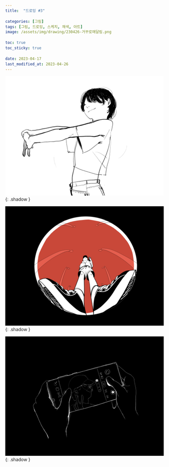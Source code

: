 ```yaml
---
title:  "드로잉 #3"

categories: [그림]
tags: [그림, 드로잉, 스케치, 채색, 아트]
image: /assets/img/drawing/230426-거꾸로매달림.png

toc: true
toc_sticky: true
 
date: 2023-04-17
last_modified_at: 2023-04-26
---
```


![230329_스트레칭](/assets/img/drawing/230329-스트레칭.png){: .shadow }

![230426_어안렌즈](/assets/img/drawing/230426-어안렌즈.png){: .shadow }

![230330_핸드폰사진](/assets/img/drawing/230330-핸드폰사진.png){: .shadow }
